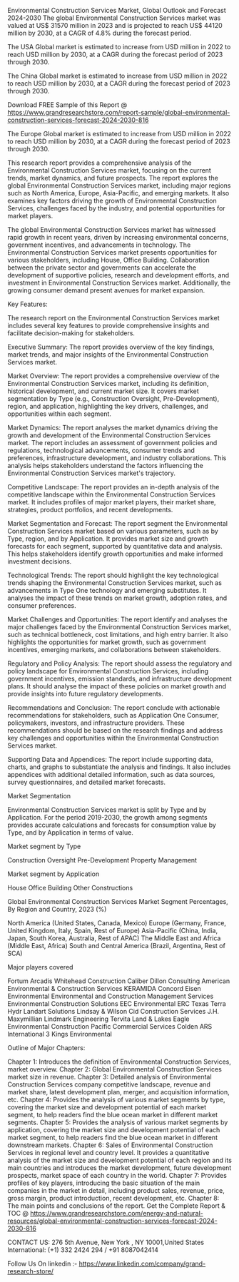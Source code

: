 Environmental Construction Services Market, Global Outlook and Forecast 2024-2030
The global Environmental Construction Services market was valued at US$ 31570 million in 2023 and is projected to reach US$ 44120 million by 2030, at a CAGR of 4.8% during the forecast period.

The USA Global market is estimated to increase from USD million in 2022 to reach USD million by 2030, at a CAGR during the forecast period of 2023 through 2030.

The China Global market is estimated to increase from USD million in 2022 to reach USD million by 2030, at a CAGR during the forecast period of 2023 through 2030.

Download FREE Sample of this Report @ https://www.grandresearchstore.com/report-sample/global-environmental-construction-services-forecast-2024-2030-816

The Europe Global market is estimated to increase from USD million in 2022 to reach USD million by 2030, at a CAGR during the forecast period of 2023 through 2030.

This research report provides a comprehensive analysis of the Environmental Construction Services market, focusing on the current trends, market dynamics, and future prospects. The report explores the global Environmental Construction Services market, including major regions such as North America, Europe, Asia-Pacific, and emerging markets. It also examines key factors driving the growth of Environmental Construction Services, challenges faced by the industry, and potential opportunities for market players.

The global Environmental Construction Services market has witnessed rapid growth in recent years, driven by increasing environmental concerns, government incentives, and advancements in technology. The Environmental Construction Services market presents opportunities for various stakeholders, including House, Office Building. Collaboration between the private sector and governments can accelerate the development of supportive policies, research and development efforts, and investment in Environmental Construction Services market. Additionally, the growing consumer demand present avenues for market expansion.

Key Features:

The research report on the Environmental Construction Services market includes several key features to provide comprehensive insights and facilitate decision-making for stakeholders.

Executive Summary: The report provides overview of the key findings, market trends, and major insights of the Environmental Construction Services market.

Market Overview: The report provides a comprehensive overview of the Environmental Construction Services market, including its definition, historical development, and current market size. It covers market segmentation by Type (e.g., Construction Oversight, Pre-Development), region, and application, highlighting the key drivers, challenges, and opportunities within each segment.

Market Dynamics: The report analyses the market dynamics driving the growth and development of the Environmental Construction Services market. The report includes an assessment of government policies and regulations, technological advancements, consumer trends and preferences, infrastructure development, and industry collaborations. This analysis helps stakeholders understand the factors influencing the Environmental Construction Services market's trajectory.

Competitive Landscape: The report provides an in-depth analysis of the competitive landscape within the Environmental Construction Services market. It includes profiles of major market players, their market share, strategies, product portfolios, and recent developments.

Market Segmentation and Forecast: The report segment the Environmental Construction Services market based on various parameters, such as by Type, region, and by Application. It provides market size and growth forecasts for each segment, supported by quantitative data and analysis. This helps stakeholders identify growth opportunities and make informed investment decisions.

Technological Trends: The report should highlight the key technological trends shaping the Environmental Construction Services market, such as advancements in Type One technology and emerging substitutes. It analyses the impact of these trends on market growth, adoption rates, and consumer preferences.

Market Challenges and Opportunities: The report identify and analyses the major challenges faced by the Environmental Construction Services market, such as technical bottleneck, cost limitations, and high entry barrier. It also highlights the opportunities for market growth, such as government incentives, emerging markets, and collaborations between stakeholders.

Regulatory and Policy Analysis: The report should assess the regulatory and policy landscape for Environmental Construction Services, including government incentives, emission standards, and infrastructure development plans. It should analyse the impact of these policies on market growth and provide insights into future regulatory developments.

Recommendations and Conclusion: The report conclude with actionable recommendations for stakeholders, such as Application One Consumer, policymakers, investors, and infrastructure providers. These recommendations should be based on the research findings and address key challenges and opportunities within the Environmental Construction Services market.

Supporting Data and Appendices: The report include supporting data, charts, and graphs to substantiate the analysis and findings. It also includes appendices with additional detailed information, such as data sources, survey questionnaires, and detailed market forecasts.

Market Segmentation

Environmental Construction Services market is split by Type and by Application. For the period 2019-2030, the growth among segments provides accurate calculations and forecasts for consumption value by Type, and by Application in terms of value.

Market segment by Type

Construction Oversight
Pre-Development
Property Management

Market segment by Application

House
Office Building
Other Constructions

Global Environmental Construction Services Market Segment Percentages, By Region and Country, 2023 (%)

North America (United States, Canada, Mexico)
Europe (Germany, France, United Kingdom, Italy, Spain, Rest of Europe)
Asia-Pacific (China, India, Japan, South Korea, Australia, Rest of APAC)
The Middle East and Africa (Middle East, Africa)
South and Central America (Brazil, Argentina, Rest of SCA)

Major players covered

Fortum
Arcadis
Whitehead Construction
Caliber
Dillon Consulting
American Environmental & Construction Services
KERAMIDA
Concord
Eisen Environmental
Environmental and Construction Management Services
Environmental Construction Solutions
EEC Environmental
ERC Texas
Terra Hydr
Landart Solutions
Lindsay & Wilson
Cid Construction Services
J.H. Maxymillian
Lindmark Engineering
Tervita
Land & Lakes
Eagle Environmental Construction
Pacific Commercial Services
Colden
ARS International
3 Kings Environmental

Outline of Major Chapters:

Chapter 1: Introduces the definition of Environmental Construction Services, market overview.
Chapter 2: Global Environmental Construction Services market size in revenue.
Chapter 3: Detailed analysis of Environmental Construction Services company competitive landscape, revenue and market share, latest development plan, merger, and acquisition information, etc.
Chapter 4: Provides the analysis of various market segments by type, covering the market size and development potential of each market segment, to help readers find the blue ocean market in different market segments.
Chapter 5: Provides the analysis of various market segments by application, covering the market size and development potential of each market segment, to help readers find the blue ocean market in different downstream markets.
Chapter 6: Sales of Environmental Construction Services in regional level and country level. It provides a quantitative analysis of the market size and development potential of each region and its main countries and introduces the market development, future development prospects, market space of each country in the world.
Chapter 7: Provides profiles of key players, introducing the basic situation of the main companies in the market in detail, including product sales, revenue, price, gross margin, product introduction, recent development, etc.
Chapter 8: The main points and conclusions of the report.
Get the Complete Report & TOC @ https://www.grandresearchstore.com/energy-and-natural-resources/global-environmental-construction-services-forecast-2024-2030-816

CONTACT US:
276 5th Avenue, New York , NY 10001,United States
International: (+1) 332 2424 294 / +91 8087042414

Follow Us On linkedin :- https://www.linkedin.com/company/grand-research-store/

